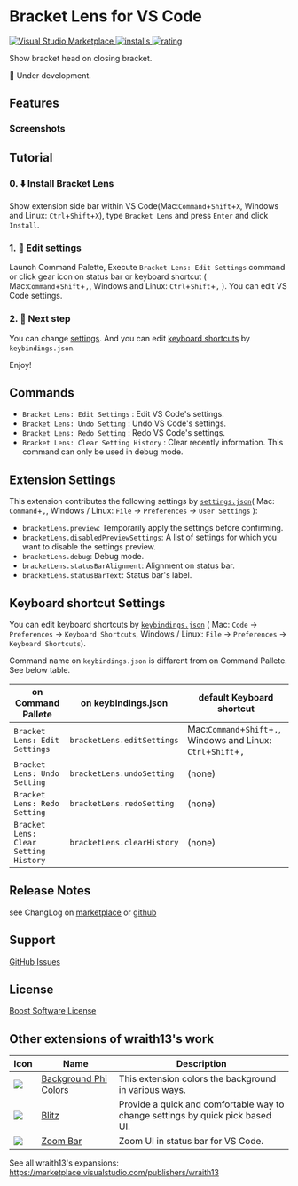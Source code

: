 # Bracket Lens for VS Code

[![Visual Studio Marketplace](https://vsmarketplacebadge.apphb.com/version/wraith13.bracket-lens.svg) ![installs](https://vsmarketplacebadge.apphb.com/installs/wraith13.bracket-lens.svg) ![rating](https://vsmarketplacebadge.apphb.com/rating/wraith13.bracket-lens.svg)](https://marketplace.visualstudio.com/items?itemName=wraith13.bracket-lens)

Show bracket head on closing bracket.

🚧 Under development.

## Features

### Screenshots

## Tutorial

### 0. ⬇️ Install Bracket Lens

Show extension side bar within VS Code(Mac:`Command`+`Shift`+`X`, Windows and Linux: `Ctrl`+`Shift`+`X`), type `Bracket Lens` and press `Enter` and click `Install`.

### 1. 🚀 Edit settings

Launch Command Palette, Execute `Bracket Lens: Edit Settings` command or click gear icon on status bar or keyboard shortcut ( Mac:`Command`+`Shift`+`,`, Windows and Linux: `Ctrl`+`Shift`+`,` ). You can edit VS Code settings.

### 2. 🔧 Next step

You can change [settings](#extension-settings). And you can edit [keyboard shortcuts](#keyboard-shortcut-settings) by `keybindings.json`.

Enjoy!

## Commands

* `Bracket Lens: Edit Settings` : Edit VS Code's settings.
* `Bracket Lens: Undo Setting` : Undo VS Code's settings.
* `Bracket Lens: Redo Setting` : Redo VS Code's settings.
* `Bracket Lens: Clear Setting History` : Clear recently information. This command can only be used in debug mode.

## Extension Settings

This extension contributes the following settings by [`settings.json`](https://code.visualstudio.com/docs/customization/userandworkspace#_creating-user-and-workspace-settings)( Mac: `Command`+`,`, Windows / Linux: `File` -> `Preferences` -> `User Settings` ):

* `bracketLens.preview`: Temporarily apply the settings before confirming.
* `bracketLens.disabledPreviewSettings`: A list of settings for which you want to disable the settings preview.
* `bracketLens.debug`: Debug mode.
* `bracketLens.statusBarAlignment`: Alignment on status bar.
* `bracketLens.statusBarText`: Status bar's label.

## Keyboard shortcut Settings

You can edit keyboard shortcuts by [`keybindings.json`](https://code.visualstudio.com/docs/customization/keybindings#_customizing-shortcuts)
( Mac: `Code` -> `Preferences` -> `Keyboard Shortcuts`, Windows / Linux: `File` -> `Preferences` -> `Keyboard Shortcuts`).

Command name on `keybindings.json` is diffarent from on Command Pallete. See below table.

|on Command Pallete|on keybindings.json|default Keyboard shortcut|
|-|-|-|
|`Bracket Lens: Edit Settings`|`bracketLens.editSettings`|Mac:`Command`+`Shift`+`,`, Windows and Linux: `Ctrl`+`Shift`+`,`|
|`Bracket Lens: Undo Setting`|`bracketLens.undoSetting`|(none)|
|`Bracket Lens: Redo Setting`|`bracketLens.redoSetting`|(none)|
|`Bracket Lens: Clear Setting History`|`bracketLens.clearHistory`|(none)|

## Release Notes

see ChangLog on [marketplace](https://marketplace.visualstudio.com/items/wraith13.bracket-lens/changelog) or [github](https://github.com/wraith13/bracket-lens-vscode/blob/master/CHANGELOG.md)

## Support

[GitHub Issues](https://github.com/wraith13/bracket-lens-vscode/issues)

## License

[Boost Software License](https://github.com/wraith13/bracket-lens-vscode/blob/master/LICENSE_1_0.txt)

## Other extensions of wraith13's work

|Icon|Name|Description|
|---|---|---|
|![](https://wraith13.gallerycdn.vsassets.io/extensions/wraith13/background-phi-colors/3.1.0/1581619161244/Microsoft.VisualStudio.Services.Icons.Default) |[Background Phi Colors](https://marketplace.visualstudio.com/items?itemName=wraith13.background-phi-colors)|This extension colors the background in various ways.|
|![](https://wraith13.gallerycdn.vsassets.io/extensions/wraith13/blitz/1.10.0/1600673285404/Microsoft.VisualStudio.Services.Icons.Default) |[Blitz](https://marketplace.visualstudio.com/items?itemName=wraith13.blitz)|Provide a quick and comfortable way to change settings by quick pick based UI.|
|![](https://wraith13.gallerycdn.vsassets.io/extensions/wraith13/zoombar-vscode/1.2.1/1563089420894/Microsoft.VisualStudio.Services.Icons.Default) |[Zoom Bar](https://marketplace.visualstudio.com/items?itemName=wraith13.zoombar-vscode)|Zoom UI in status bar for VS Code.|

See all wraith13's  expansions: <https://marketplace.visualstudio.com/publishers/wraith13>
